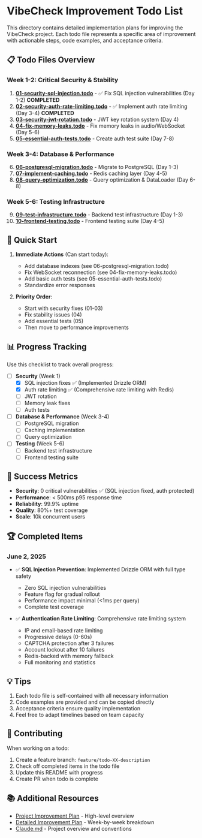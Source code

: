 # VibeCheck Improvement Todo List

This directory contains detailed implementation plans for improving the VibeCheck project. Each todo file represents a specific area of improvement with actionable steps, code examples, and acceptance criteria.

## 📋 Todo Files Overview

### Week 1-2: Critical Security & Stability
1. **[01-security-sql-injection.todo](01-security-sql-injection.todo)** - ✅ Fix SQL injection vulnerabilities (Day 1-2) **COMPLETED**
2. **[02-security-auth-rate-limiting.todo](02-security-auth-rate-limiting.todo)** - ✅ Implement auth rate limiting (Day 3-4) **COMPLETED**
3. **[03-security-jwt-rotation.todo](03-security-jwt-rotation.todo)** - JWT key rotation system (Day 4)
4. **[04-fix-memory-leaks.todo](04-fix-memory-leaks.todo)** - Fix memory leaks in audio/WebSocket (Day 5-6)
5. **[05-essential-auth-tests.todo](05-essential-auth-tests.todo)** - Create auth test suite (Day 7-8)

### Week 3-4: Database & Performance
6. **[06-postgresql-migration.todo](06-postgresql-migration.todo)** - Migrate to PostgreSQL (Day 1-3)
7. **[07-implement-caching.todo](07-implement-caching.todo)** - Redis caching layer (Day 4-5)
8. **[08-query-optimization.todo](08-query-optimization.todo)** - Query optimization & DataLoader (Day 6-8)

### Week 5-6: Testing Infrastructure
9. **[09-test-infrastructure.todo](09-test-infrastructure.todo)** - Backend test infrastructure (Day 1-3)
10. **[10-frontend-testing.todo](10-frontend-testing.todo)** - Frontend testing suite (Day 4-5)

## 🚀 Quick Start

1. **Immediate Actions** (Can start today):
   - Add database indexes (see 06-postgresql-migration.todo)
   - Fix WebSocket reconnection (see 04-fix-memory-leaks.todo)
   - Add basic auth tests (see 05-essential-auth-tests.todo)
   - Standardize error responses

2. **Priority Order**:
   - Start with security fixes (01-03)
   - Fix stability issues (04)
   - Add essential tests (05)
   - Then move to performance improvements

## 📊 Progress Tracking

Use this checklist to track overall progress:

- [ ] **Security** (Week 1)
  - [x] SQL injection fixes ✅ (Implemented Drizzle ORM)
  - [x] Auth rate limiting ✅ (Comprehensive rate limiting with Redis)
  - [ ] JWT rotation
  - [ ] Memory leak fixes
  - [ ] Auth tests

- [ ] **Database & Performance** (Week 3-4)
  - [ ] PostgreSQL migration
  - [ ] Caching implementation
  - [ ] Query optimization

- [ ] **Testing** (Week 5-6)
  - [ ] Backend test infrastructure
  - [ ] Frontend testing suite

## 🎯 Success Metrics

- **Security**: 0 critical vulnerabilities ✅ (SQL injection fixed, auth protected)
- **Performance**: < 500ms p95 response time
- **Reliability**: 99.9% uptime
- **Quality**: 80%+ test coverage
- **Scale**: 10k concurrent users

## 🏆 Completed Items

### June 2, 2025
- ✅ **SQL Injection Prevention**: Implemented Drizzle ORM with full type safety
  - Zero SQL injection vulnerabilities
  - Feature flag for gradual rollout
  - Performance impact minimal (<1ms per query)
  - Complete test coverage

- ✅ **Authentication Rate Limiting**: Comprehensive rate limiting system
  - IP and email-based rate limiting
  - Progressive delays (0-60s)
  - CAPTCHA protection after 3 failures
  - Account lockout after 10 failures
  - Redis-backed with memory fallback
  - Full monitoring and statistics

## 💡 Tips

1. Each todo file is self-contained with all necessary information
2. Code examples are provided and can be copied directly
3. Acceptance criteria ensure quality implementation
4. Feel free to adapt timelines based on team capacity

## 🤝 Contributing

When working on a todo:
1. Create a feature branch: `feature/todo-XX-description`
2. Check off completed items in the todo file
3. Update this README with progress
4. Create PR when todo is complete

## 📚 Additional Resources

- [Project Improvement Plan](../PROJECT_IMPROVEMENT_PLAN.md) - High-level overview
- [Detailed Improvement Plan](../DETAILED_IMPROVEMENT_PLAN.md) - Week-by-week breakdown
- [Claude.md](../CLAUDE.md) - Project overview and conventions